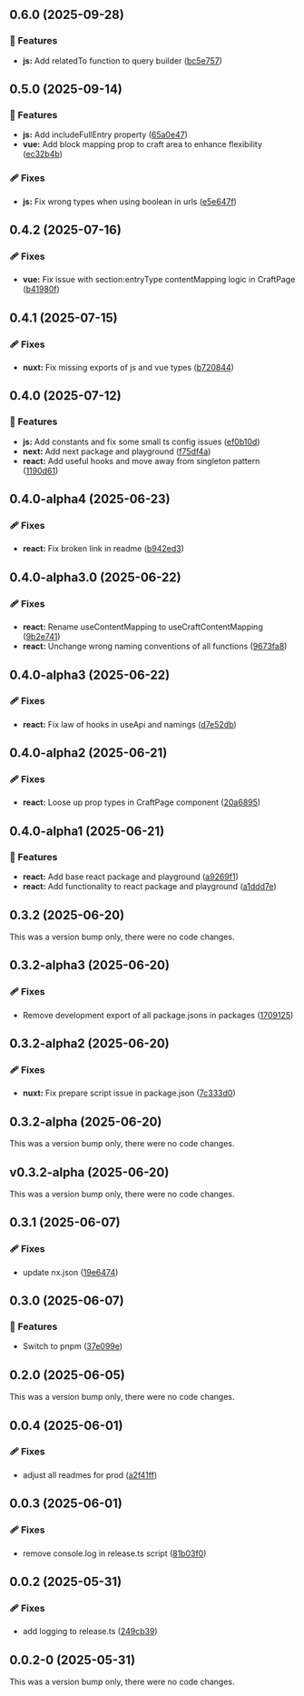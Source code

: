 ## 0.6.0 (2025-09-28)

### 🚀 Features

- **js:** Add relatedTo function to query builder
  ([bc5e757](https://github.com/samuelreichor/query-api/commit/bc5e757))

## 0.5.0 (2025-09-14)

### 🚀 Features

- **js:** Add includeFullEntry property
  ([65a0e47](https://github.com/samuelreichor/query-api/commit/65a0e47))
- **vue:** Add block mapping prop to craft area to enhance flexibility
  ([ec32b4b](https://github.com/samuelreichor/query-api/commit/ec32b4b))

### 🩹 Fixes

- **js:** Fix wrong types when using boolean in urls
  ([e5e647f](https://github.com/samuelreichor/query-api/commit/e5e647f))

## 0.4.2 (2025-07-16)

### 🩹 Fixes

- **vue:** Fix issue with section:entryType contentMapping logic in CraftPage
  ([b41980f](https://github.com/samuelreichor/query-api/commit/b41980f))

## 0.4.1 (2025-07-15)

### 🩹 Fixes

- **nuxt:** Fix missing exports of js and vue types
  ([b720844](https://github.com/samuelreichor/query-api/commit/b720844))

## 0.4.0 (2025-07-12)

### 🚀 Features

- **js:** Add constants and fix some small ts config issues
  ([ef0b10d](https://github.com/samuelreichor/query-api/commit/ef0b10d))
- **next:** Add next package and playground
  ([f75df4a](https://github.com/samuelreichor/query-api/commit/f75df4a))
- **react:** Add useful hooks and move away from singleton pattern
  ([1190d61](https://github.com/samuelreichor/query-api/commit/1190d61))

## 0.4.0-alpha4 (2025-06-23)

### 🩹 Fixes

- **react:** Fix broken link in readme
  ([b942ed3](https://github.com/samuelreichor/query-api/commit/b942ed3))

## 0.4.0-alpha3.0 (2025-06-22)

### 🩹 Fixes

- **react:** Rename useContentMapping to useCraftContentMapping
  ([9b2e741](https://github.com/samuelreichor/query-api/commit/9b2e741))
- **react:** Unchange wrong naming conventions of all functions
  ([9673fa8](https://github.com/samuelreichor/query-api/commit/9673fa8))

## 0.4.0-alpha3 (2025-06-22)

### 🩹 Fixes

- **react:** Fix law of hooks in useApi and namings
  ([d7e52db](https://github.com/samuelreichor/query-api/commit/d7e52db))

## 0.4.0-alpha2 (2025-06-21)

### 🩹 Fixes

- **react:** Loose up prop types in CraftPage component
  ([20a6895](https://github.com/samuelreichor/query-api/commit/20a6895))

## 0.4.0-alpha1 (2025-06-21)

### 🚀 Features

- **react:** Add base react package and playground
  ([a9269f1](https://github.com/samuelreichor/query-api/commit/a9269f1))
- **react:** Add functionality to react package and playground
  ([a1ddd7e](https://github.com/samuelreichor/query-api/commit/a1ddd7e))

## 0.3.2 (2025-06-20)

This was a version bump only, there were no code changes.

## 0.3.2-alpha3 (2025-06-20)

### 🩹 Fixes

- Remove development export of all package.jsons in packages
  ([1709125](https://github.com/samuelreichor/query-api/commit/1709125))

## 0.3.2-alpha2 (2025-06-20)

### 🩹 Fixes

- **nuxt:** Fix prepare script issue in package.json
  ([7c333d0](https://github.com/samuelreichor/query-api/commit/7c333d0))

## 0.3.2-alpha (2025-06-20)

This was a version bump only, there were no code changes.

## v0.3.2-alpha (2025-06-20)

This was a version bump only, there were no code changes.

## 0.3.1 (2025-06-07)

### 🩹 Fixes

- update nx.json ([19e6474](https://github.com/samuelreichor/query-api/commit/19e6474))

## 0.3.0 (2025-06-07)

### 🚀 Features

- Switch to pnpm ([37e099e](https://github.com/samuelreichor/query-api/commit/37e099e))

## 0.2.0 (2025-06-05)

This was a version bump only, there were no code changes.

## 0.0.4 (2025-06-01)

### 🩹 Fixes

- adjust all readmes for prod ([a2f41ff](https://github.com/samuelreichor/query-api/commit/a2f41ff))

## 0.0.3 (2025-06-01)

### 🩹 Fixes

- remove console.log in release.ts script
  ([81b03f0](https://github.com/samuelreichor/query-api/commit/81b03f0))

## 0.0.2 (2025-05-31)

### 🩹 Fixes

- add logging to release.ts ([249cb39](https://github.com/samuelreichor/query-api/commit/249cb39))

## 0.0.2-0 (2025-05-31)

This was a version bump only, there were no code changes.
